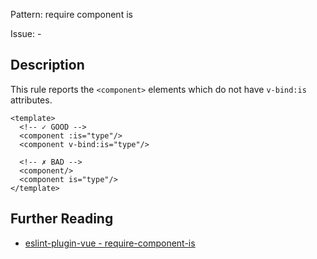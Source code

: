 Pattern: require component is

Issue: -

## Description

This rule reports the `<component>` elements which do not have `v-bind:is` attributes.


<eslint-code-block :rules="{'vue/require-component-is': ['error']}">

```vue
<template>
  <!-- ✓ GOOD -->
  <component :is="type"/>
  <component v-bind:is="type"/>

  <!-- ✗ BAD -->
  <component/>
  <component is="type"/>
</template>
```

</eslint-code-block>

## Further Reading

* [eslint-plugin-vue - require-component-is](https://eslint.vuejs.org/rules/require-component-is.html)
